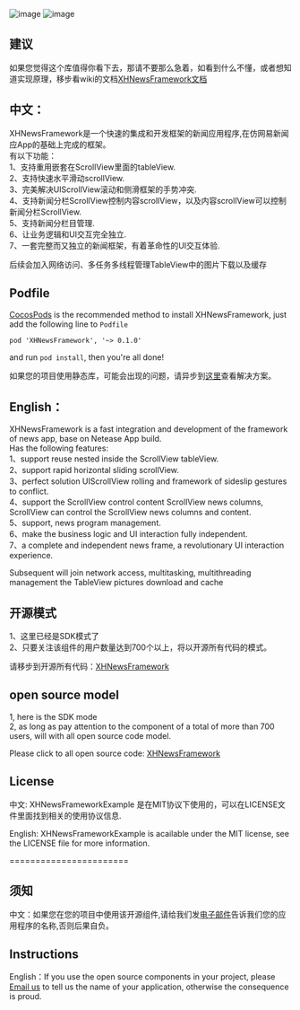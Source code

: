 ![image](https://github.com/JackTeam/XHNewsFrameworkExample/raw/master/Screenshots/XHNewsFramewrokPanGestureRecognizer.gif)
![image](https://github.com/JackTeam/XHNewsFrameworkExample/raw/master/Screenshots/XHNewsFrameworkPulDownUpRefresh.gif)

## 建议
如果您觉得这个库值得你看下去，那请不要那么急着，如看到什么不懂，或者想知道实现原理，移步看wiki的文档[XHNewsFramework文档](https://github.com/JackTeam/XHNewsFrameworkExample/wiki/XHNewsFramework%E6%A1%86%E6%9E%B6%E6%96%87%E6%A1%A3)

## 中文：   
XHNewsFramework是一个快速的集成和开发框架的新闻应用程序,在仿网易新闻应App的基础上完成的框架。   
有以下功能：             
1、支持重用嵌套在ScrollView里面的tableView.        
2、支持快速水平滑动scrollView.        
3、完美解决UIScrollView滚动和侧滑框架的手势冲突.        
4、支持新闻分栏ScrollView控制内容scrollView，以及内容scrollView可以控制新闻分栏ScrollView.        
5、支持新闻分栏目管理.        
6、让业务逻辑和UI交互完全独立.        
7、一套完整而又独立的新闻框架，有着革命性的UI交互体验.        

后续会加入网络访问、多任务多线程管理TableView中的图片下载以及缓存        

## Podfile

[CocosPods](http://cocosPods.org) is the recommended method to install XHNewsFramework, just add the following line to `Podfile`

```
pod 'XHNewsFramework', '~> 0.1.0'
```

and run `pod install`, then you're all done!

如果您的项目使用静态库，可能会出现的问题，请异步到[这里](https://github.com/CocoaPods/CocoaPods/issues/1)查看解决方案。

## English：    
XHNewsFramework is a fast integration and development of the framework of news app, base on Netease App build.       
Has the following features:       
1、support reuse nested inside the ScrollView tableView.       
2、support rapid horizontal sliding scrollView.       
3、perfect solution UIScrollView rolling and framework of sideslip gestures to conflict.       
4、support the ScrollView control content ScrollView news columns, ScrollView can control the ScrollView news columns and content.       
5、support, news program management.       
6、make the business logic and UI interaction fully independent.       
7、a complete and independent news frame, a revolutionary UI interaction experience.      
       
Subsequent will join network access, multitasking, multithreading management the TableView pictures download and cache              
## 开源模式     
1、这里已经是SDK模式了      
2、只要关注该组件的用户数量达到700个以上，将以开源所有代码的模式。    

请移步到开源所有代码：[XHNewsFramework](https://github.com/JackTeam/XHNewsFramework)      

## open source model
1, here is the SDK mode    
2, as long as pay attention to the component of a total of more than 700 users, will with all open source code model.   

Please click to all open source code: [XHNewsFramework](https://github.com/JackTeam/XHNewsFramework)     


## License

中文: XHNewsFrameworkExample 是在MIT协议下使用的，可以在LICENSE文件里面找到相关的使用协议信息.     

English: XHNewsFrameworkExample is acailable under the MIT license, see the LICENSE file for more information.     

=======================
## 须知       
中文：如果您在您的项目中使用该开源组件,请给我们发[电子邮件](mailto:xhzengAIB@gmail.com?subject=From%20GitHub%20XHScreenCaptureSDKSimple)告诉我们您的应用程序的名称,否则后果自负。         

## Instructions
         
English：If you use the open source components in your project, please [Email us](mailto:xhzengAIB@gmail.com?subject=From%20GitHub%20XHNewsFrameworkExample) to tell us the name of your application, otherwise the consequence is proud.

